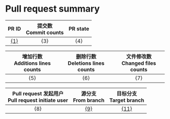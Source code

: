 <!-- 模板 -->
# **Pull request summary**

|PR ID|提交数<br>Commit counts|PR state|
|:-:|:-:|:-:|
|[{1}]({2})|{3}|{4}|

|增加行数<br>Additions lines counts|删除行数<br>Deletions lines counts|文件修改数<br>Changed files counts|
|:-:|:-:|:-:|
|{5}|{6}|{7}|

|Pull request 发起用户<br>Pull request initiate user|源分支<br>From branch|目标分支<br>Target branch|
|:-:|:-:|:-:|
|{8}|[{9}]({10})|[{11}]({12})|